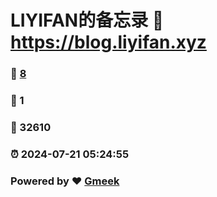 # LIYIFAN的备忘录 :link: https://blog.liyifan.xyz 
### :page_facing_up: [8](https://blog.liyifan.xyz/tag.html) 
### :speech_balloon: 1 
### :hibiscus: 32610 
### :alarm_clock: 2024-07-21 05:24:55 
### Powered by :heart: [Gmeek](https://github.com/Meekdai/Gmeek)
